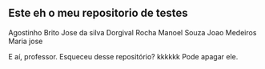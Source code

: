 Este eh o meu repositorio de testes
-------------------------
Agostinho Brito
Jose da silva
Dorgival Rocha
Manoel Souza
Joao Medeiros
Maria jose

E aí, professor. Esqueceu desse repositório? kkkkkk
Pode apagar ele.
